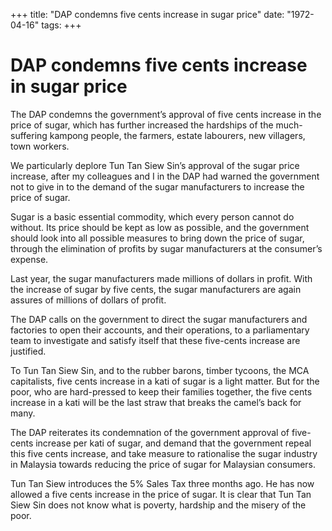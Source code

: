 +++ 
title: "DAP condemns five cents increase in sugar price"
date: "1972-04-16"
tags:
+++

# DAP condemns five cents increase in sugar price

The DAP condemns the government’s approval of five cents increase in the price of sugar, which has further increased the hardships of the much-suffering kampong people, the farmers, estate labourers, new villagers, town workers.

We particularly deplore Tun Tan Siew Sin’s approval of the sugar price increase, after my colleagues and I in the DAP had warned the government not to give in to the demand of the sugar manufacturers to increase the price of sugar.</u>

Sugar is a basic essential commodity, which every person cannot do without. Its price should be kept as low as possible, and the government should look into all possible measures to bring down the price of sugar, through the elimination of profits by sugar manufacturers at the consumer’s expense.

Last year, the sugar manufacturers made millions of dollars in profit. With the increase of sugar by five cents, the sugar manufacturers are again assures of millions of dollars of profit.

The DAP calls on the government to direct the sugar manufacturers and factories to open their accounts, and their operations, to a parliamentary team to investigate and satisfy itself that these five-cents increase are justified.

To Tun Tan Siew Sin, and to the rubber barons, timber tycoons, the MCA capitalists, five cents increase in a kati of sugar is a light matter. But for the poor, who are hard-pressed to keep their families together, the five cents increase in a kati will be the last straw that breaks the camel’s back for many.

The DAP reiterates its condemnation of the government approval of five-cents increase per kati of sugar, and demand that the government repeal this five cents increase, and take measure to rationalise the sugar industry in Malaysia towards reducing the price of sugar for Malaysian consumers.

Tun Tan Siew introduces the 5% Sales Tax three months ago. He has now allowed a five cents increase in the price of sugar. It is clear that Tun Tan Siew Sin does not know what is poverty, hardship and the misery of the poor.

 
